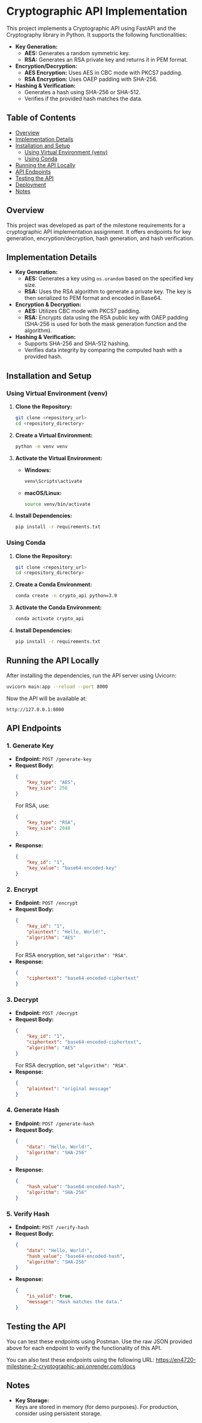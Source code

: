 
# Cryptographic API Implementation

This project implements a Cryptographic API using FastAPI and the Cryptography library in Python. It supports the following functionalities:

- **Key Generation:**  
  - **AES:** Generates a random symmetric key.
  - **RSA:** Generates an RSA private key and returns it in PEM format.
- **Encryption/Decryption:**  
  - **AES Encryption:** Uses AES in CBC mode with PKCS7 padding.
  - **RSA Encryption:** Uses OAEP padding with SHA-256.
- **Hashing & Verification:**  
  - Generates a hash using SHA-256 or SHA-512.
  - Verifies if the provided hash matches the data.

## Table of Contents

- [Overview](#overview)
- [Implementation Details](#implementation-details)
- [Installation and Setup](#installation-and-setup)
  - [Using Virtual Environment (venv)](#using-virtual-environment-venv)
  - [Using Conda](#using-conda)
- [Running the API Locally](#running-the-api-locally)
- [API Endpoints](#api-endpoints)
- [Testing the API](#testing-the-api)
- [Deployment](#deployment)
- [Notes](#notes)


## Overview

This project was developed as part of the milestone requirements for a cryptographic API implementation assignment. It offers endpoints for key generation, encryption/decryption, hash generation, and hash verification.

## Implementation Details

- **Key Generation:**  
  - **AES:** Generates a key using `os.urandom` based on the specified key size.
  - **RSA:** Uses the RSA algorithm to generate a private key. The key is then serialized to PEM format and encoded in Base64.
- **Encryption & Decryption:**  
  - **AES:** Utilizes CBC mode with PKCS7 padding.
  - **RSA:** Encrypts data using the RSA public key with OAEP padding (SHA-256 is used for both the mask generation function and the algorithm).
- **Hashing & Verification:**  
  - Supports SHA-256 and SHA-512 hashing.
  - Verifies data integrity by comparing the computed hash with a provided hash.

## Installation and Setup

### Using Virtual Environment (venv)

1. **Clone the Repository:**
   ```bash
   git clone <repository_url>
   cd <repository_directory>
   ```

2. **Create a Virtual Environment:**
   ```bash
   python -m venv venv
   ```

3. **Activate the Virtual Environment:**
   - **Windows:**
     ```bash
     venv\Scripts\activate
     ```
   - **macOS/Linux:**
     ```bash
     source venv/bin/activate
     ```

4. **Install Dependencies:**
   ```bash
   pip install -r requirements.txt
   ```

### Using Conda

1. **Clone the Repository:**
   ```bash
   git clone <repository_url>
   cd <repository_directory>
   ```

2. **Create a Conda Environment:**
   ```bash
   conda create -n crypto_api python=3.9
   ```

3. **Activate the Conda Environment:**
   ```bash
   conda activate crypto_api
   ```

4. **Install Dependencies:**
   ```bash
   pip install -r requirements.txt
   ```

## Running the API Locally

After installing the dependencies, run the API server using Uvicorn:

```bash
uvicorn main:app --reload --port 8000
```

Now the API will be available at:  
```
http://127.0.0.1:8000
```

## API Endpoints

### 1. Generate Key

- **Endpoint:** `POST /generate-key`
- **Request Body:**
  ```json
  {
      "key_type": "AES",
      "key_size": 256
  }
  ```
  For RSA, use:
  ```json
  {
      "key_type": "RSA",
      "key_size": 2048
  }
  ```
- **Response:**
  ```json
  {
      "key_id": "1",
      "key_value": "base64-encoded-key"
  }
  ```

### 2. Encrypt

- **Endpoint:** `POST /encrypt`
- **Request Body:**
  ```json
  {
      "key_id": "1",
      "plaintext": "Hello, World!",
      "algorithm": "AES"
  }
  ```
  For RSA encryption, set `"algorithm": "RSA"`.
- **Response:**
  ```json
  {
      "ciphertext": "base64-encoded-ciphertext"
  }
  ```

### 3. Decrypt

- **Endpoint:** `POST /decrypt`
- **Request Body:**
  ```json
  {
      "key_id": "1",
      "ciphertext": "base64-encoded-ciphertext",
      "algorithm": "AES"
  }
  ```
  For RSA decryption, set `"algorithm": "RSA"`.
- **Response:**
  ```json
  {
      "plaintext": "original message"
  }
  ```

### 4. Generate Hash

- **Endpoint:** `POST /generate-hash`
- **Request Body:**
  ```json
  {
      "data": "Hello, World!",
      "algorithm": "SHA-256"
  }
  ```
- **Response:**
  ```json
  {
      "hash_value": "base64-encoded-hash",
      "algorithm": "SHA-256"
  }
  ```

### 5. Verify Hash

- **Endpoint:** `POST /verify-hash`
- **Request Body:**
  ```json
  {
      "data": "Hello, World!",
      "hash_value": "base64-encoded-hash",
      "algorithm": "SHA-256"
  }
  ```
- **Response:**
  ```json
  {
      "is_valid": true,
      "message": "Hash matches the data."
  }
  ```

## Testing the API

You can test these endpoints using Postman. Use the raw JSON provided above for each endpoint to verify the functionality of this API.

You can also test these endpoints using the following URL: https://en4720-milestone-2-cryptographic-api.onrender.com/docs

<!-- ## Deployment

To deploy this API publicly (for example, on Heroku), follow these steps:

1. **Prepare Deployment Files:**
   - **Procfile:** Create a file named `Procfile` with:
     ```
     web: uvicorn main:app --host=0.0.0.0 --port=${PORT:-5000}
     ```
   - **requirements.txt:** Ensure all dependencies are listed.

2. **Deploy to Heroku:**
   - **Login to Heroku:**
     ```bash
     heroku login
     ```
   - **Create a New Heroku App:**
     ```bash
     heroku create your-app-name
     ```
   - **Push the Code to Heroku:**
     ```bash
     git push heroku main
     ```
   - **Access the API:**  
     Your API will be accessible at `https://your-app-name.herokuapp.com`. -->

## Notes

- **Key Storage:**  
  Keys are stored in memory (for demo purposes). For production, consider using persistent storage.

